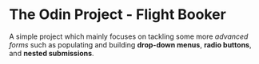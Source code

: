 # The Odin Project - Flight Booker

A simple project which mainly focuses on tackling some more *advanced forms* such as populating and building **drop-down menus**, **radio buttons**, and **nested submissions**.
